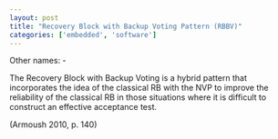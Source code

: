 ```yaml
---
layout: post
title: "Recovery Block with Backup Voting Pattern (RBBV)"
categories: ['embedded', 'software']
---
```


Other names: -

The Recovery Block with Backup Voting is a hybrid pattern that incorporates the idea of the classical RB with the NVP to improve the
reliability of the classical RB in those situations where it is difficult to construct an effective acceptance test.

(Armoush 2010, p. 140)